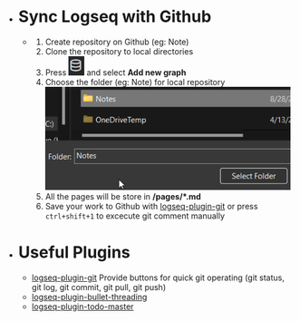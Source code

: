 - # Sync Logseq with Github
	- 1. Create repository on Github (eg: Note)
	  2. Clone the repository to local directories
	  3. Press ![image.png](../assets/image_1661680355000_0.png) and select **Add new graph**
	  4. Choose the folder (eg: Note) for local repository  
	  ![image.png](../assets/image_1661680623972_0.png) 
	  5. All the pages will be store in **<your repo>/pages/*.md**
	  6. Save your work to Github with [logseq-plugin-git](https://github.com/haydenull/logseq-plugin-git) or press `ctrl+shift+1` to excecute git comment manually
- # Useful Plugins
	- [logseq-plugin-git](https://github.com/haydenull/logseq-plugin-git)
	  Provide buttons for quick git operating (git status, git log, git commit, git pull, git push)
	- [logseq-plugin-bullet-threading](https://github.com/pengx17/logseq-plugin-bullet-threading)
	- [logseq-plugin-todo-master](https://github.com/pengx17/logseq-plugin-todo-master)